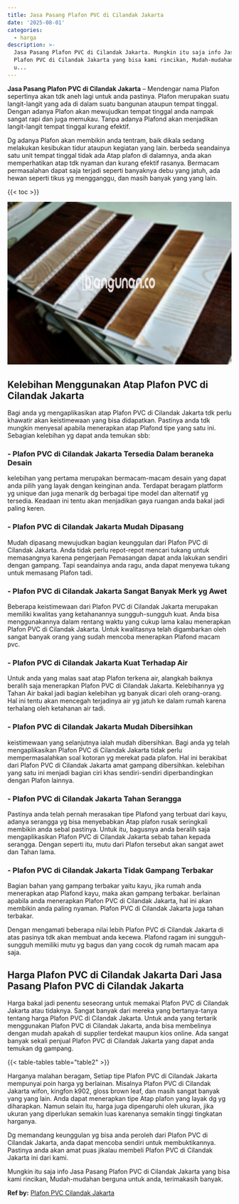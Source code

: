 ```yaml
---
title: Jasa Pasang Plafon PVC di Cilandak Jakarta
date: '2025-08-01'
categories:
  - harga
description: >-
  Jasa Pasang Plafon PVC di Cilandak Jakarta. Mungkin itu saja info Jasa Pasang
  Plafon PVC di Cilandak Jakarta yang bisa kami rincikan, Mudah-mudahan berguna
  u...
---
```


**Jasa Pasang Plafon PVC di Cilandak Jakarta** – Mendengar nama Plafon sepertinya akan tdk aneh lagi untuk anda pastinya. Plafon merupakan suatu langit-langit yang ada di dalam suatu bangunan ataupun tempat tinggal. Dengan adanya Plafon akan mewujudkan tempat tinggal anda nampak sangat rapi dan juga memukau. Tanpa adanya Plafond akan menjadikan langit-langit tempat tinggal kurang efektif.

Dg adanya Plafon akan membikin anda tentram, baik dikala sedang melakukan kesibukan tidur ataupun kegiatan yang lain. berbeda seandainya satu unit tempat tinggal tidak ada Atap plafon di dalamnya, anda akan memperhatikan atap tdk nyaman dan kurang efektif rasanya. Bermacam permasalahan dapat saja terjadi seperti banyaknya debu yang jatuh, ada hewan seperti tikus yg mengganggu, dan masih banyak yang yang lain.

{{< toc >}}

![Jasa Pasang Plafon PVC di Cilandak Jakarta](/images/flafond-pvc-murah17.png)

## Kelebihan Menggunakan Atap Plafon PVC di Cilandak Jakarta

Bagi anda yg mengaplikasikan atap Plafon PVC di Cilandak Jakarta tdk perlu khawatir akan keistimewaan yang bisa didapatkan. Pastinya anda tdk mungkin menyesal apabila menerapkan atap Plafond tipe yang satu ini. Sebagian kelebihan yg dapat anda temukan sbb:

### \- Plafon PVC di Cilandak Jakarta Tersedia Dalam beraneka Desain

kelebihan yang pertama merupakan bermacam-macam desain yang dapat anda pilih yang layak dengan keinginan anda. Terdapat beragam platform yg unique dan juga menarik dg berbagai tipe model dan alternatif yg tersedia. Keadaan ini tentu akan menjadikan gaya ruangan anda bakal jadi paling keren.

### \- Plafon PVC di Cilandak Jakarta Mudah Dipasang

Mudah dipasang mewujudkan bagian keunggulan dari Plafon PVC di Cilandak Jakarta. Anda tidak perlu repot-repot mencari tukang untuk memasangnya karena pengerjaan Pemasangan dapat anda lakukan sendiri dengan gampang. Tapi seandainya anda ragu, anda dapat menyewa tukang untuk memasang Plafon tadi.

### \- Plafon PVC di Cilandak Jakarta Sangat Banyak Merk yg Awet

Beberapa keistimewaan dari Plafon PVC di Cilandak Jakarta merupakan memiliki kwalitas yang ketahanannya sungguh-sungguh kuat. Anda bisa menggunakannya dalam rentang waktu yang cukup lama kalau menerapkan Plafon PVC di Cilandak Jakarta. Untuk kwalitasnya telah digambarkan oleh sangat banyak orang yang sudah mencoba menerapkan Plafond macam pvc.

### \- Plafon PVC di Cilandak Jakarta Kuat Terhadap Air

Untuk anda yang malas saat atap Plafon terkena air, alangkah baiknya beralih saja menerapkan Plafon PVC di Cilandak Jakarta. Kelebihannya yg Tahan Air bakal jadi bagian kelebihan yg banyak dicari oleh orang-orang. Hal ini tentu akan mencegah terjadinya air yg jatuh ke dalam rumah karena terhalang oleh ketahanan air tadi.

### \- Plafon PVC di Cilandak Jakarta Mudah Dibersihkan

keistimewaan yang selanjutnya ialah mudah dibersihkan. Bagi anda yg telah mengaplikasikan Plafon PVC di Cilandak Jakarta tidak perlu mempermasalahkan soal kotoran yg merekat pada plafon. Hal ini berakibat dari Plafon PVC di Cilandak Jakarta amat gampang dibersihkan. kelebihan yang satu ini menjadi bagian ciri khas sendiri-sendiri diperbandingkan dengan Plafon lainnya.

### \- Plafon PVC di Cilandak Jakarta Tahan Serangga

Pastinya anda telah pernah merasakan tipe Plafond yang terbuat dari kayu, adanya serangga yg bisa menyebabkan Atap plafon rusak seringkali membikin anda sebal pastinya. Untuk itu, bagusnya anda beralih saja mengaplikasikan Plafon PVC di Cilandak Jakarta sebab tahan kepada serangga. Dengan seperti itu, mutu dari Plafon tersebut akan sangat awet dan Tahan lama.

### \- Plafon PVC di Cilandak Jakarta Tidak Gampang Terbakar

Bagian bahan yang gampang terbakar yaitu kayu, jika rumah anda menerapkan atap Plafond kayu, maka akan gampang terbakar. berlainan apabila anda menerapkan Plafon PVC di Cilandak Jakarta, hal ini akan membikin anda paling nyaman. Plafon PVC di Cilandak Jakarta juga tahan terbakar.

Dengan mengamati beberapa nilai lebih Plafon PVC di Cilandak Jakarta di atas pasinya tdk akan membuat anda kecewa. Plafond ragam ini sungguh-sungguh memiliki mutu yg bagus dan yang cocok dg rumah macam apa saja.

## Harga Plafon PVC di Cilandak Jakarta Dari Jasa Pasang Plafon PVC di Cilandak Jakarta

Harga bakal jadi penentu seseorang untuk memakai Plafon PVC di Cilandak Jakarta atau tidaknya. Sangat banyak dari mereka yang bertanya-tanya tentang harga Plafon PVC di Cilandak Jakarta. Untuk anda yang tertarik menggunakan Plafon PVC di Cilandak Jakarta, anda bisa membelinya dengan mudah apakah di supplier terdekat maupun kios online. Ada sangat banyak sekali penjual Plafon PVC di Cilandak Jakarta yang dapat anda temukan dg gampang.

{{< table-tables table="table2" >}}

Harganya malahan beragam, Setiap tipe Plafon PVC di Cilandak Jakarta mempunyai poin harga yg berlainan. Misalnya Plafon PVC di Cilandak Jakarta wifon, kingfon k902, gloss brown leaf, dan masih sangat banyak yang yang lain. Anda dapat menerapkan tipe Atap plafon yang layak dg yg diharapkan. Namun selain itu, harga juga dipengaruhi oleh ukuran, jika ukuran yang diperlukan semakin luas karenanya semakin tinggi tingkatan harganya.

Dg memandang keunggulan yg bisa anda peroleh dari Plafon PVC di Cilandak Jakarta, anda dapat mencoba sendiri untuk membuktikannya. Pastinya anda akan amat puas jikalau membeli Plafon PVC di Cilandak Jakarta ini dari kami.

Mungkin itu saja info Jasa Pasang Plafon PVC di Cilandak Jakarta yang bisa kami rincikan, Mudah-mudahan berguna untuk anda, terimakasih banyak.

**Ref by:** [Plafon PVC Cilandak Jakarta](https://id.wikipedia.org/wiki/Plafon)
